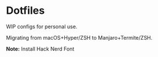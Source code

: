 # Dotfiles

WIP configs for personal use.

Migrating from macOS+Hyper/ZSH to Manjaro+Termite/ZSH.

**Note:** Install Hack Nerd Font
